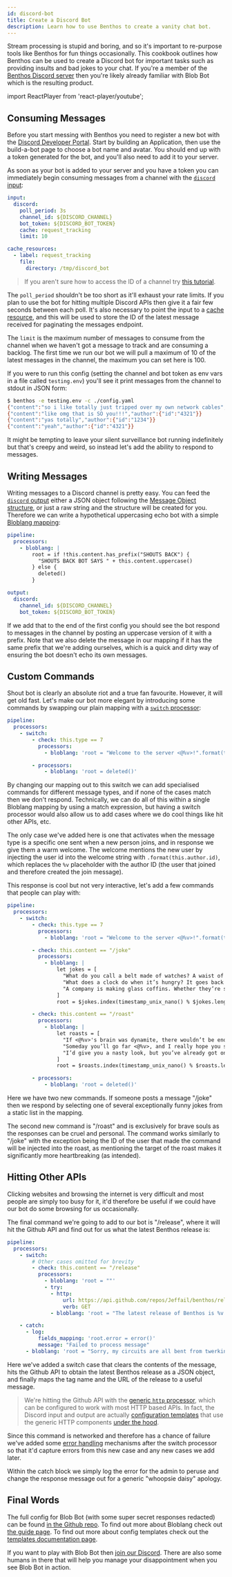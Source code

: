 ```yaml
---
id: discord-bot
title: Create a Discord Bot
description: Learn how to use Benthos to create a vanity chat bot.
---
```


Stream processing is stupid and boring, and so it's important to re-purpose tools like Benthos for fun things occasionally. This cookbook outlines how Benthos can be used to create a Discord bot for important tasks such as providing insults and bad jokes to your chat. If you're a member of the [Benthos Discord server][discord-link] then you're likely already familiar with Blob Bot which is the resulting product.

import ReactPlayer from 'react-player/youtube';

<div className='container margin-vert--lg'>
  <div className='row row--no-gutters'>
    <ReactPlayer
        className='col'
        height='300px'
        url='https://www.youtube.com/embed/nX5-s1-Vrjc'
        controls={true}
    />
  </div>
</div>

## Consuming Messages

Before you start messing with Benthos you need to register a new bot with the [Discord Developer Portal][discord-applications]. Start by building an Application, then use the build-a-bot page to choose a bot name and avatar. You should end up with a token generated for the bot, and you'll also need to add it to your server.

As soon as your bot is added to your server and you have a token you can immediately begin consuming messages from a channel with the [`discord` input][inputs.discord]:

```yaml
input:
  discord:
    poll_period: 3s
    channel_id: ${DISCORD_CHANNEL}
    bot_token: ${DISCORD_BOT_TOKEN}
    cache: request_tracking
    limit: 10

cache_resources:
  - label: request_tracking
    file:
      directory: /tmp/discord_bot
```

> If you aren't sure how to access the ID of a channel try [this tutorial][discord-channel-id].

The `poll_period` shouldn't be too short as it'll exhaust your rate limits. If you plan to use the bot for hitting multiple Discord APIs then give it a fair few seconds between each poll. It's also necessary to point the input to a [cache resource][caches], and this will be used to store the ID of the latest message received for paginating the messages endpoint.

The `limit` is the maximum number of messages to consume from the channel when we haven't got a message to track and are consuming a backlog. The first time we run our bot we will pull a maximum of 10 of the latest messages in the channel, the maximum you can set here is 100.

If you were to run this config (setting the channel and bot token as env vars in a file called `testing.env`) you'll see it print messages from the channel to stdout in JSON form:

```sh
$ benthos -e testing.env -c ./config.yaml
{"content":"so i like totally just tripped over my own network cables","author":{"id":"1234"}}
{"content":"like omg that is SO you!!!","author":{"id":"4321"}}
{"content":"yas totally","author":{"id":"1234"}}
{"content":"yeah","author":{"id":"4321"}}
```

It might be tempting to leave your silent surveillance bot running indefinitely but that's creepy and weird, so instead let's add the ability to respond to messages.

## Writing Messages

Writing messages to a Discord channel is pretty easy. You can feed the [`discord` output][outputs.discord] either a JSON object following the [Message Object structure][discord-message-object], or just a raw string and the structure will be created for you. Therefore we can write a hypothetical uppercasing echo bot with a simple [Bloblang mapping][bloblang]:

```yaml
pipeline:
  processors:
    - bloblang: |
        root = if !this.content.has_prefix("SHOUTS BACK") {
          "SHOUTS BACK BOT SAYS " + this.content.uppercase()
        } else {
          deleted()
        }

output:
  discord:
    channel_id: ${DISCORD_CHANNEL}
    bot_token: ${DISCORD_BOT_TOKEN}
```

If we add that to the end of the first config you should see the bot respond to messages in the channel by posting an uppercase version of it with a prefix. Note that we also delete the message in our mapping if it has the same prefix that we're adding ourselves, which is a quick and dirty way of ensuring the bot doesn't echo its own messages.

## Custom Commands

Shout bot is clearly an absolute riot and a true fan favourite. However, it will get old fast. Let's make our bot more elegant by introducing some commands by swapping our plain mapping with a [`switch` processor][processors.switch]:

```yaml
pipeline:
  processors:
    - switch:
        - check: this.type == 7
          processors:
            - bloblang: 'root = "Welcome to the server <@%v>!".format(this.author.id)'

        - processors:
            - bloblang: 'root = deleted()'
```

By changing our mapping out to this switch we can add specialised commands for different message types, and if none of the cases match then we don't respond. Technically, we can do all of this within a single Bloblang mapping by using a match expression, but having a switch processor would also allow us to add cases where we do cool things like hit other APIs, etc.

The only case we've added here is one that activates when the message type is a specific one sent when a new person joins, and in response we give them a warm welcome. The welcome mentions the new user by injecting the user id into the welcome string with `.format(this.author.id)`, which replaces the `%v` placeholder with the author ID (the user that joined and therefore created the join message).

This response is cool but not very interactive, let's add a few commands that people can play with:

```yaml
pipeline:
  processors:
    - switch:
        - check: this.type == 7
          processors:
            - bloblang: 'root = "Welcome to the server <@%v>!".format(this.author.id)'

        - check: this.content == "/joke"
          processors:
            - bloblang: |
                let jokes = [
                  "What do you call a belt made of watches? A waist of time.",
                  "What does a clock do when it’s hungry? It goes back four seconds.",
                  "A company is making glass coffins. Whether they’re successful remains to be seen.",
                ]
                root = $jokes.index(timestamp_unix_nano() % $jokes.length())

        - check: this.content == "/roast"
          processors:
            - bloblang: |
                let roasts = [
                  "If <@%v>'s brain was dynamite, there wouldn’t be enough to blow their hat off.",
                  "Someday you’ll go far <@%v>, and I really hope you stay there.",
                  "I’d give you a nasty look, but you’ve already got one <@%v>.",
                ]
                root = $roasts.index(timestamp_unix_nano() % $roasts.length()).format(this.author.id)

        - processors:
            - bloblang: 'root = deleted()'
```

Here we have two new commands. If someone posts a message "/joke" then we respond by selecting one of several exceptionally funny jokes from a static list in the mapping.

The second new command is "/roast" and is exclusively for brave souls as the responses can be cruel and personal. The command works similarly to "/joke" with the exception being the ID of the user that made the command will be injected into the roast, as mentioning the target of the roast makes it significantly more heartbreaking (as intended).

## Hitting Other APIs

Clicking websites and browsing the internet is very difficult and most people are simply too busy for it, it'd therefore be useful if we could have our bot do some browsing for us occasionally.

The final command we're going to add to our bot is "/release", where it will hit the Github API and find out for us what the latest Benthos release is:

```yaml
pipeline:
  processors:
    - switch:
        # Other cases omitted for brevity
        - check: this.content == "/release"
          processors:
            - bloblang: 'root = ""'
            - try:
              - http:
                  url: https://api.github.com/repos/Jeffail/benthos/releases/latest
                  verb: GET
              - bloblang: 'root = "The latest release of Benthos is %v: %v".format(this.tag_name, this.html_url)'

    - catch:
      - log:
          fields_mapping: 'root.error = error()'
          message: "Failed to process message"
      - bloblang: 'root = "Sorry, my circuits are all bent from twerking and I must have malfunctioned."'
```

Here we've added a switch case that clears the contents of the message, hits the Github API to obtain the latest Benthos release as a JSON object, and finally maps the tag name and the URL of the release to a useful message.

> We're hitting the Github API with the [generic `http` processor][processors.http], which can be configured to work with most HTTP based APIs. In fact, the Discord input and output are actually [configuration templates][templates] that use the generic HTTP components [under the hood][templates.discord].

Since this command is networked and therefore has a chance of failure we've added some [error handling][error-handling] mechanisms after the switch processor so that it'd capture errors from this new case and any new cases we add later.

Within the catch block we simply log the error for the admin to peruse and change the response message out for a generic "whoopsie daisy" apology.

## Final Words

The full config for Blob Bot (with some super secret responses redacted) can be found [in the Github repo][full-config]. To find out more about Bloblang check out [the guide page][bloblang]. To find out more about config templates check out the [templates documentation page][templates].

If you want to play with Blob Bot then [join our Discord][discord-link]. There are also some humans in there that will help you manage your disappointment when you see Blob Bot in action.

[discord-link]: https://discord.gg/6VaWjzP
[discord-applications]: https://discord.com/developers/applications
[discord-channel-id]: https://support.discord.com/hc/en-us/articles/206346498-Where-can-I-find-my-User-Server-Message-ID-
[discord-message-object]: https://discord.com/developers/docs/resources/channel#message-object
[inputs.discord]: /docs/components/inputs/discord
[outputs.discord]: /docs/components/outputs/discord
[caches]: /docs/components/caches/about
[processors.switch]: /docs/components/processors/switch
[processors.http]: /docs/components/processors/http
[bloblang]: /docs/guides/bloblang/about
[full-config]: https://github.com/Jeffail/benthos/blob/master/config/examples/discord_bot.yaml
[error-handling]: /docs/configuration/error_handling
[templates]: /docs/configuration/templating
[templates.discord]: https://github.com/Jeffail/benthos/blob/master/template/outputs/discord.yaml
